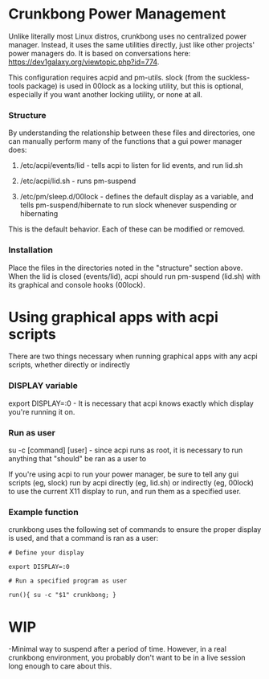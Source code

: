 # Crunkbong Power Management

Unlike literally most Linux distros, crunkbong uses no centralized power
manager.  Instead, it uses the same utilities directly, just like
other projects' power managers do.   It is based on conversations here: https://dev1galaxy.org/viewtopic.php?id=774.

This configuration requires acpid and pm-utils.  slock (from the suckless-tools package) is used in 00lock as a locking utility, but this is optional, especially if you want another locking utility, or none at all.

### Structure
By understanding the relationship between these files and directories, one can manually
perform many of the functions that a gui power manager does:

1) /etc/acpi/events/lid - tells acpi to listen for lid events, and run lid.sh

2) /etc/acpi/lid.sh - runs pm-suspend

3) /etc/pm/sleep.d/00lock - defines the default display as a variable, and tells pm-suspend/hibernate to run slock whenever suspending or hibernating

This is the default behavior.  Each of these can be modified or removed.

### Installation

Place the files in the directories noted in the "structure" section above.  When the lid is closed (events/lid), acpi should run pm-suspend (lid.sh) with its graphical and console hooks (00lock).

# Using graphical apps with acpi scripts
There are two things necessary when running graphical apps with any acpi scripts, whether directly or indirectly
### DISPLAY variable
export DISPLAY=:0 - It is necessary that acpi knows exactly which display you're running it on.
### Run as user
su -c [command] [user] - since acpi runs as root, it is necessary to run anything that "should" be ran as a user to 

If you're using acpi to run your power manager, be sure to tell any gui scripts (eg, slock)
run by acpi directly (eg, lid.sh) or indirectly (eg, 00lock) to use the current
X11 display to run, and run them as a specified user.
### Example function
crunkbong uses the following set of commands to ensure the proper display is used, and that a command is ran as a user:

`# Define your display`

`export DISPLAY=:0`

`# Run a specified program as user`

`run(){ su -c "$1" crunkbong; }`


# WIP
-Minimal way to suspend after a period of time.  However, in a real crunkbong environment, you probably don't want to be in a live session long enough to care about this.  
